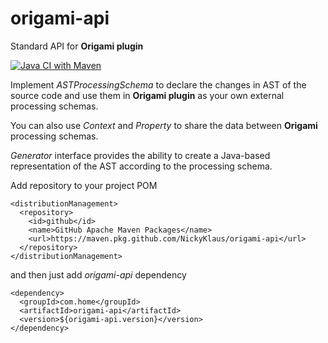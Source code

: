# origami-api
Standard API for **Origami plugin**

[![Java CI with Maven](https://github.com/NickyKlaus/origami-api/actions/workflows/maven.yml/badge.svg)](https://github.com/NickyKlaus/origami-api/actions/workflows/maven.yml)

Implement *ASTProcessingSchema* to declare the changes in AST of the source code and use them in **Origami plugin** as your own external processing schemas.

You can also use *Context* and *Property* to share the data between **Origami** processing schemas.

*Generator* interface provides the ability to create a Java-based representation of the AST according to the processing schema. 

Add repository to your project POM 

```
<distributionManagement>
  <repository>
    <id>github</id>
    <name>GitHub Apache Maven Packages</name>
    <url>https://maven.pkg.github.com/NickyKlaus/origami-api</url>
  </repository>
</distributionManagement>
```

and then just add *origami-api* dependency

```
<dependency>
  <groupId>com.home</groupId>
  <artifactId>origami-api</artifactId>
  <version>${origami-api.version}</version>
</dependency>
```
